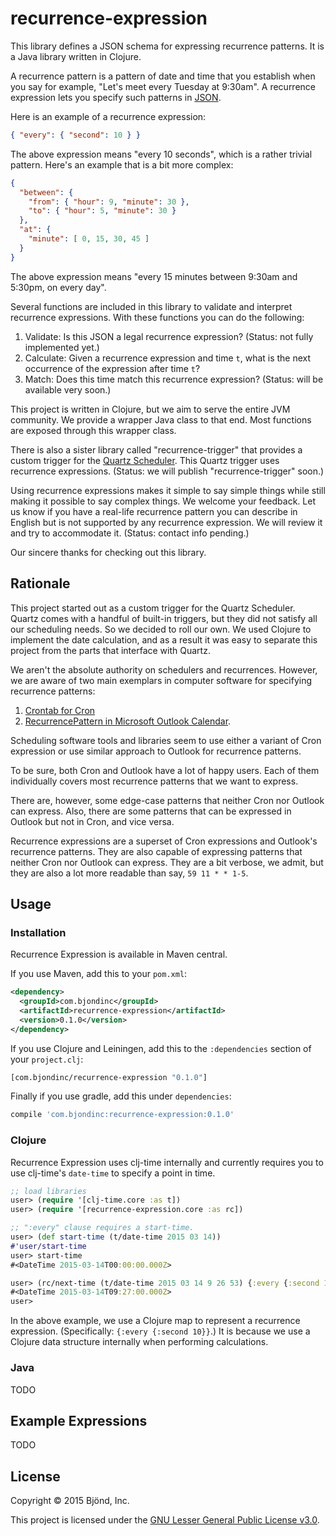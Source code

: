 # recurrence-expression

This library defines a JSON schema for expressing recurrence
patterns.  It is a Java library written in Clojure.

A recurrence pattern is a pattern of date and time that you establish when
you say for example, "Let's meet every Tuesday at 9:30am".  A recurrence 
expression lets you specify such patterns in [JSON](http://json.org).

Here is an example of a recurrence expression:


```json
{ "every": { "second": 10 } }
```

The above expression means "every 10 seconds", which is a rather trivial
pattern.  Here's an example that is a bit more complex:


```json
{
  "between": {
    "from": { "hour": 9, "minute": 30 },
    "to": { "hour": 5, "minute": 30 }
  },
  "at": {
    "minute": [ 0, 15, 30, 45 ]
  }
}
```

The above expression means "every 15 minutes between 9:30am and 5:30pm, on
every day".

Several functions are included in this library to validate and
interpret recurrence expressions.  With these functions you can do
the following:

1. Validate: Is this JSON a legal recurrence expression?  (Status: not fully
   implemented yet.)
2. Calculate: Given a recurrence expression and time `t`, what is the next
   occurrence of the expression after time `t`?
3. Match: Does this time match this recurrence expression?
   (Status: will be available very soon.)

This project is written in Clojure, but we aim to serve the entire JVM
community.  We provide a wrapper Java class to that end.  Most
functions are exposed through this wrapper class.

There is also a sister library called "recurrence-trigger" that
provides a custom trigger for the
[Quartz Scheduler](http://quartz-scheduler.org).  This Quartz trigger
uses recurrence expressions.  (Status: we will publish
"recurrence-trigger" soon.)

Using recurrence expressions makes it simple to say simple things
while still making it possible to say complex things.  We welcome your
feedback.  Let us know if you have a real-life recurrence pattern you
can describe in English but is not supported by any recurrence expression.
We will review it and try to accommodate it.  (Status: contact info
pending.)

Our sincere thanks for checking out this library.

## Rationale

This project started out as a custom trigger for the Quartz Scheduler.
Quartz comes with a handful of built-in triggers, but they did not
satisfy all our scheduling needs.  So we decided to roll our own.  We
used Clojure to implement the date calculation, and as a result it was
easy to separate this project from the parts that interface with
Quartz.

We aren't the absolute authority on schedulers and recurrences.
However, we are aware of two main exemplars in computer software for
specifying recurrence patterns:

1. [Crontab for Cron](http://crontab.org)
2. [RecurrencePattern in Microsoft Outlook Calendar](https://msdn.microsoft.com/en-us/library/microsoft.office.interop.outlook.recurrencepattern(v=office.15).aspx).

Scheduling software tools and libraries seem to use either a variant
of Cron expression or use similar approach to Outlook for recurrence
patterns.

To be sure, both Cron and Outlook have a lot of happy users.  Each of
them individually covers most recurrence patterns that we want to
express.

There are, however, some edge-case patterns that neither Cron nor Outlook
can express.  Also, there are some patterns that can be expressed in
Outlook but not in Cron, and vice versa.

Recurrence expressions are a superset of Cron expressions and Outlook's
recurrence patterns.  They are also capable of expressing patterns that
neither Cron nor Outlook can express.  They are a bit verbose, we admit,
but they are also a lot more readable than say, `59 11 * * 1-5`.

## Usage

### Installation

Recurrence Expression is available in Maven central.

If you use Maven, add this to your `pom.xml`:


```xml
<dependency>
  <groupId>com.bjondinc</groupId>
  <artifactId>recurrence-expression</artifactId>
  <version>0.1.0</version>
</dependency>
```

If you use Clojure and Leiningen, add this to the `:dependencies`
section of your `project.clj`:


```clojure
[com.bjondinc/recurrence-expression "0.1.0"]
```

Finally if you use gradle, add this under `dependencies`:


```gradle
compile 'com.bjondinc:recurrence-expression:0.1.0'
```

### Clojure

Recurrence Expression uses clj-time internally and currently requires you to
use clj-time's `date-time` to specify a point in time.


```clojure
;; load libraries
user> (require '[clj-time.core :as t])
user> (require '[recurrence-expression.core :as rc])

;; ":every" clause requires a start-time.
user> (def start-time (t/date-time 2015 03 14))
#'user/start-time
user> start-time
#<DateTime 2015-03-14T00:00:00.000Z>

user> (rc/next-time (t/date-time 2015 03 14 9 26 53) {:every {:second 10}} start-time)
#<DateTime 2015-03-14T09:27:00.000Z>
user>
```

In the above example, we use a Clojure map to represent a recurrence
expression. (Specifically: `{:every {:second 10}}`.) It is because we use
a Clojure data structure internally when performing calculations.

### Java

TODO

## Example Expressions

TODO

## License

Copyright &copy; 2015 Bjönd, Inc.

This project is licensed under the [GNU Lesser General Public License v3.0][license].

[license]: http://www.gnu.org/licenses/lgpl-3.0.txt
